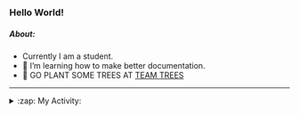 ### Hello World!

##### About:
- Currently I am a student.
- 🌱 I’m learning how to make better documentation.
- 🌱 GO PLANT SOME TREES AT [TEAM TREES](https://teamtrees.org/)

---
<details>
  <summary>:zap: My Activity:</summary>
  
<!--START_SECTION:waka-->
![Code Time](http://img.shields.io/badge/Code%20Time-1%2C132%20hrs%204%20mins-blue)

**I'm a Night 🦉** 

```text
🌞 Morning                1177 commits        ██░░░░░░░░░░░░░░░░░░░░░░░   08.47 % 
🌆 Daytime                5096 commits        █████████░░░░░░░░░░░░░░░░   36.69 % 
🌃 Evening                4020 commits        ███████░░░░░░░░░░░░░░░░░░   28.95 % 
🌙 Night                  3595 commits        ██████░░░░░░░░░░░░░░░░░░░   25.89 % 
```
📅 **I'm Most Productive on Wednesday** 

```text
Monday                   2163 commits        ████░░░░░░░░░░░░░░░░░░░░░   15.57 % 
Tuesday                  1738 commits        ███░░░░░░░░░░░░░░░░░░░░░░   12.51 % 
Wednesday                3228 commits        ██████░░░░░░░░░░░░░░░░░░░   23.24 % 
Thursday                 1650 commits        ███░░░░░░░░░░░░░░░░░░░░░░   11.88 % 
Friday                   1336 commits        ██░░░░░░░░░░░░░░░░░░░░░░░   09.62 % 
Saturday                 1262 commits        ██░░░░░░░░░░░░░░░░░░░░░░░   09.09 % 
Sunday                   2511 commits        █████░░░░░░░░░░░░░░░░░░░░   18.08 % 
```


📊 **This Week I Spent My Time On** 

```text
🔥 Editors: 
VS Code                  2 hrs 16 mins       █████████████████████████   100.00 % 

🐱‍💻 Projects: 
discord-bot              1 hr 23 mins        ███████████████░░░░░░░░░░   61.45 % 
praise                   52 mins             ██████████░░░░░░░░░░░░░░░   38.55 % 
```


 Last Updated on 02/06/2023 16:08:10 UTC
<!--END_SECTION:waka-->
</details>
